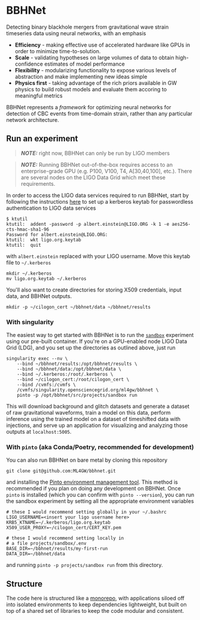 # BBHNet
Detecting binary blackhole mergers from gravitational wave strain timeseries data using neural networks, with an emphasis
- **Efficiency** - making effective use of accelerated hardware like GPUs in order to minimize time-to-solution.
- **Scale** - validating hypotheses on large volumes of data to obtain high-confidence estimates of model performance
- **Flexibility** - modularizing functionality to expose various levels of abstraction and make implementing new ideas simple
- **Physics first** - taking advantage of the rich priors available in GW physics to build robust models and evaluate them accoring to meaningful metrics

BBHNet represents a _framework_ for optimizing neural networks for detection of CBC events from time-domain strain, rather than any particular network architecture.

## Run an experiment
> **_NOTE:_** right now, BBHNet can only be run by LIGO members

> **_NOTE:_** Running BBHNet out-of-the-box requires access to an enterprise-grade GPU (e.g. P100, V100, T4, A[30,40,100], etc.). There are several nodes on the LIGO Data Grid which meet these requirements.

In order to access the LIGO data services required to run BBHNet, start by following the instructions [here](https://computing.docs.ligo.org/guide/auth/kerberos/#usage) to set up a kerberos keytab for passwordless authentication to LIGO data services

```console
$ ktutil
ktutil:  addent -password -p albert.einstein@LIGO.ORG -k 1 -e aes256-cts-hmac-sha1-96
Password for albert.einstein@LIGO.ORG:
ktutil:  wkt ligo.org.keytab
ktutil:  quit
```
with `albert.einstein` replaced with your LIGO username. Move this keytab file to `~/.kerberos`

```console
mkdir ~/.kerberos
mv ligo.org.keytab ~/.kerberos
```
You'll also want to create directories for storing X509 credentials, input data, and BBHNet outputs.

```
mkdir -p ~/cilogon_cert ~/bbhnet/data ~/bbhnet/results
```

### With singularity
The easiest way to get started with BBHNet is to run the [`sandbox`](./projects/sandbox) experiment using our pre-built container. If you're on a GPU-enabled node LIGO Data Grid (LDG), and you set up the directories as outlined above, just run

```console
singularity exec --nv \
    --bind ~/bbhnet/results:/opt/bbhnet/results \
    --bind ~/bbhnet/data:/opt/bbhnet/data \
    --bind ~/.kerberos:/root/.kerberos \
    --bind ~/cilogon_cert:/root/cilogon_cert \
    --bind /cvmfs:/cvmfs \
    /cvmfs/singularity.opensciencegrid.org/ml4gw/bbhnet \
    pinto -p /opt/bbhnet/src/projects/sandbox run
```
This will download background and glitch datasets and generate a dataset of raw gravitational waveforms, train a model on this data, perform inference using the trained model on a dataset of timeshifted data with injections, and
serve up an application for visualizing and analyzing those outputs at `localhost:5005`.

### With `pinto` (aka Conda/Poetry, recommended for development)
You can also run BBHNet on bare metal by cloning this repository

```console
git clone git@github.com:ML4GW/bbhnet.git
```

and installing the [Pinto environment management tool](https://github.com/ml4gw/pinto#installation). This method is recommended if you plan on doing any development on BBHNet.
Once `pinto` is installed (which you can confirm with `pinto --version`), you can run the sandbox experiment by setting all the appropriate environment variables

```console
# these I would recommend setting globally in your ~/.bashrc
LIGO_USERNAME=<insert your ligo username here>
KRB5_KTNAME=~/.kerberos/ligo.org.keytab
X509_USER_PROXY=~/cilogon_cert/CERT_KEY.pem

# these I would recommend setting locally in
# a file projects/sandbox/.env
BASE_DIR=~/bbhnet/results/my-first-run
DATA_DIR=~/bbhnet/data
```

and running `pinto -p projects/sandbox run` from this directory.


## Structure
The code here is structured like a [monorepo](https://medium.com/opendoor-labs/our-python-monorepo-d34028f2b6fa), with applications siloed off into isolated environments to keep dependencies lightweight, but built on top of a shared set of libraries to keep the code modular and consistent.
